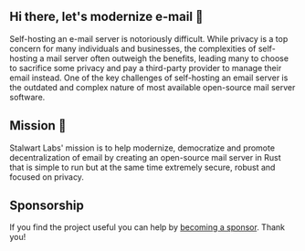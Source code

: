 Hi there, let's modernize e-mail 👋
---

Self-hosting an e-mail server is notoriously difficult. While privacy is a top concern for many individuals and businesses, the complexities of self-hosting a mail server often outweigh the benefits, leading many to choose to sacrifice some privacy and pay a third-party provider to manage their email instead. One of the key challenges of self-hosting an email server is the outdated and complex nature of most available open-source mail server software. 

Mission 🚀
---

Stalwart Labs' mission is to help modernize, democratize and promote decentralization of email by 
creating an open-source mail server in Rust that is simple to run but at the same time extremely secure, 
robust and focused on privacy.

Sponsorship
---

If you find the project useful you can help by [becoming a sponsor](https://opencollective.com/stalwart). Thank you!

